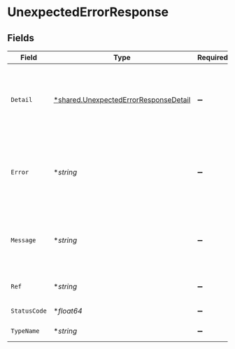 # UnexpectedErrorResponse


## Fields

| Field                                                                                         | Type                                                                                          | Required                                                                                      | Description                                                                                   | Example                                                                                       |
| --------------------------------------------------------------------------------------------- | --------------------------------------------------------------------------------------------- | --------------------------------------------------------------------------------------------- | --------------------------------------------------------------------------------------------- | --------------------------------------------------------------------------------------------- |
| `Detail`                                                                                      | [*shared.UnexpectedErrorResponseDetail](../../models/shared/unexpectederrorresponsedetail.md) | :heavy_minus_sign:                                                                            | Contains parameter or domain specific information related to the error and why it occurred.   |                                                                                               |
| `Error`                                                                                       | **string*                                                                                     | :heavy_minus_sign:                                                                            | Contains an explanation of the status_code as defined in HTTP/1.1 standard (RFC 7231)         | Bad Request                                                                                   |
| `Message`                                                                                     | **string*                                                                                     | :heavy_minus_sign:                                                                            | A human-readable message providing more details about the error.                              | Invalid Params                                                                                |
| `Ref`                                                                                         | **string*                                                                                     | :heavy_minus_sign:                                                                            | Link to documentation of error type                                                           | https://developers.apideck.com/errors#unauthorizederror                                       |
| `StatusCode`                                                                                  | **float64*                                                                                    | :heavy_minus_sign:                                                                            | HTTP status code                                                                              | 400                                                                                           |
| `TypeName`                                                                                    | **string*                                                                                     | :heavy_minus_sign:                                                                            | The type of error returned                                                                    | RequestHeadersValidationError                                                                 |
